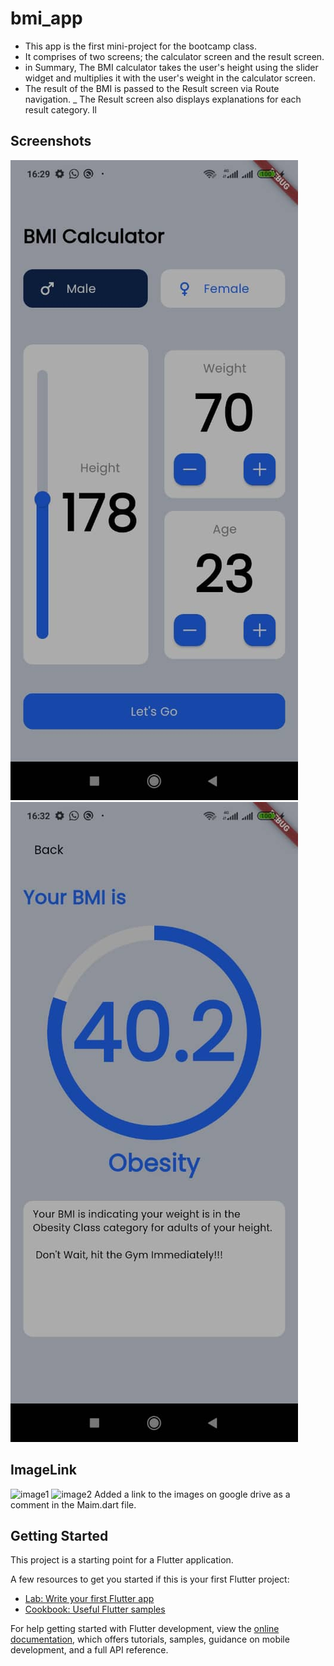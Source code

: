 # bmi_app

- This app is the first mini-project for the bootcamp class.
- It comprises of two screens; the calculator screen and the result screen.
- in Summary, The BMI calculator takes the user's height using the slider widget and multiplies it with
  the user's weight in the calculator screen.
- The result of the BMI is passed to the Result screen via Route navigation.
  _ The Result screen also displays explanations for each result category.
ll
## Screenshots
 ![Calculator screen](assets/images/bmiData.jpeg)
 ![Result screen](assets/images/bmiResult.jpeg)

## ImageLink
 ![image1](https://github.com/imalovee/bmi_app/blob/sub_branch/bmiData.jpeg)
 ![image2](https://github.com/imalovee/bmi_app/blob/sub_branch/bmiResult.jpeg)
 Added a link to the images on google drive as a comment in the Maim.dart file.



## Getting Started

This project is a starting point for a Flutter application.

A few resources to get you started if this is your first Flutter project:

- [Lab: Write your first Flutter app](https://docs.flutter.dev/get-started/codelab)
- [Cookbook: Useful Flutter samples](https://docs.flutter.dev/cookbook)

For help getting started with Flutter development, view the
[online documentation](https://docs.flutter.dev/), which offers tutorials,
samples, guidance on mobile development, and a full API reference.

